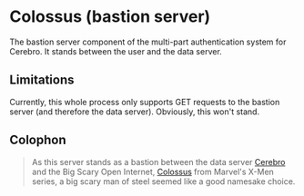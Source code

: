 # Colossus (bastion server)

The bastion server component of the multi-part authentication system for
Cerebro.  It stands between the user and the data server.


## Limitations

Currently, this whole process only supports GET requests to the bastion
server (and therefore the data server).  Obviously, this won't stand.


## Colophon

> As this server stands as a bastion between the data server [Cerebro](https://en.wikipedia.org/wiki/Cerebro)
> and the Big Scary Open Internet, [Colossus](https://en.wikipedia.org/wiki/Colossus_%28comics%29)
> from Marvel's X-Men series, a big scary man of steel seemed like a
> good namesake choice.

